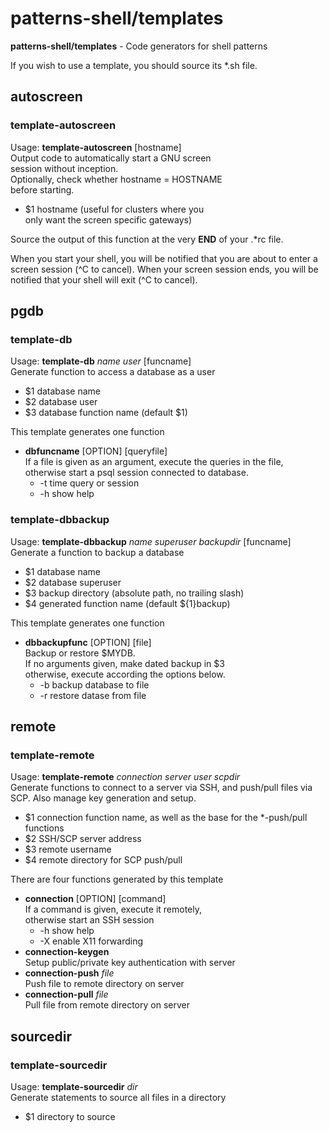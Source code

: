 # patterns-shell/templates

**patterns-shell/templates** - Code generators for shell patterns

If you wish to use a template, you should source its \*.sh file.

## autoscreen
### template-autoscreen
Usage: **template-autoscreen** [hostname]  
Output code to automatically start a GNU screen  
session without inception.  
Optionally, check whether hostname = HOSTNAME  
before starting.  
  * $1 hostname (useful for clusters where you  
    only want the screen specific gateways)

Source the output of this function at the very **END** of your .\*rc file.

When you start your shell, you will be notified that you are about to enter
a screen session (^C to cancel).  When your screen session ends, you will be
notified that your shell will exit (^C to cancel).


## pgdb
### template-db
Usage: **template-db** *name* *user* [funcname]  
Generate function to access a database as a user  
  * $1 database name
  * $2 database user
  * $3 database function name (default $1)

This template generates one function
  * **dbfuncname** [OPTION] [queryfile]  
    If a file is given as an argument, execute the queries in the file,  
    otherwise start a psql session connected to database.
    * -t time query or session
    * -h show help  


### template-dbbackup
Usage: **template-dbbackup** *name* *superuser* *backupdir* [funcname]  
Generate a function to backup a database  
  * $1 database name
  * $2 database superuser
  * $3 backup directory (absolute path, no trailing slash)
  * $4 generated function name (default ${1}backup)

This template generates one function
  * **dbbackupfunc** [OPTION] [file]  
    Backup or restore $MYDB.  
    If no arguments given, make dated backup in $3  
    otherwise, execute according the options below.  
    * -b backup database to file
    * -r restore datase from file

## remote
### template-remote
Usage: **template-remote** *connection* *server* *user* *scpdir*  
Generate functions to connect to a server via SSH, and push/pull files via SCP.  Also manage key generation and setup.  
* $1 connection function name, as well as the base for the \*-push/pull functions
* $2 SSH/SCP server address
* $3 remote username
* $4 remote directory for SCP push/pull

There are four functions generated by this template
  * **connection** [OPTION] [command]  
    If a command is given, execute it remotely,  
    otherwise start an SSH session
    * -h show help
    * -X enable X11 forwarding
  * **connection-keygen**  
    Setup public/private key authentication with server
  * **connection-push** *file*  
    Push file to remote directory on server
  * **connection-pull** *file*  
    Pull file from remote directory on server


## sourcedir
### template-sourcedir
Usage: **template-sourcedir** *dir*  
Generate statements to source all files in a directory  
* $1 directory to source

